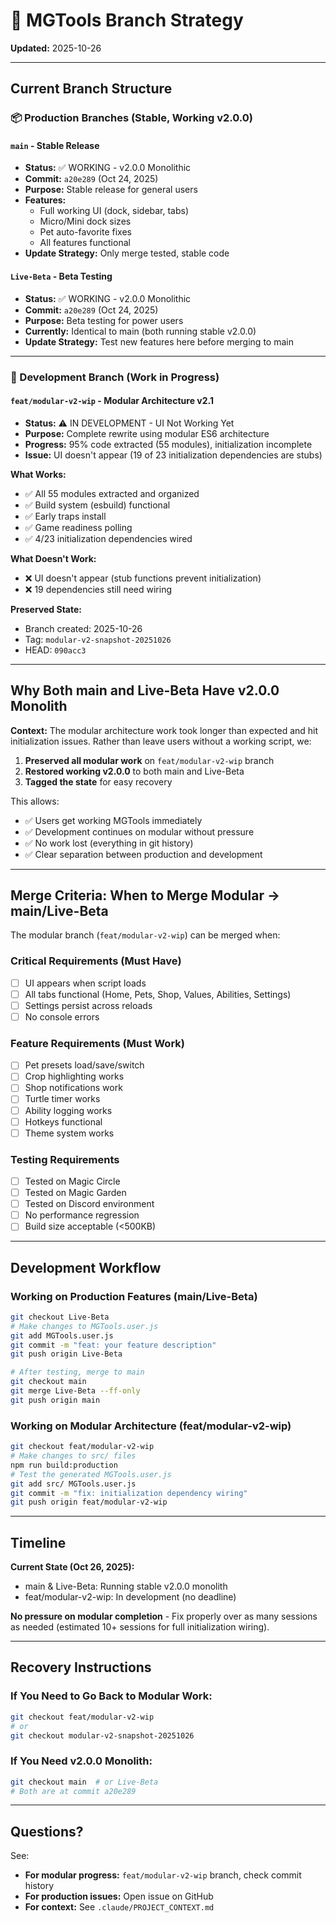 # 🌳 MGTools Branch Strategy

**Updated:** 2025-10-26

---

## Current Branch Structure

### 📦 Production Branches (Stable, Working v2.0.0)

#### `main` - Stable Release
- **Status:** ✅ WORKING - v2.0.0 Monolithic
- **Commit:** `a20e289` (Oct 24, 2025)
- **Purpose:** Stable release for general users
- **Features:**
  - Full working UI (dock, sidebar, tabs)
  - Micro/Mini dock sizes
  - Pet auto-favorite fixes
  - All features functional
- **Update Strategy:** Only merge tested, stable code

#### `Live-Beta` - Beta Testing
- **Status:** ✅ WORKING - v2.0.0 Monolithic
- **Commit:** `a20e289` (Oct 24, 2025)
- **Purpose:** Beta testing for power users
- **Currently:** Identical to main (both running stable v2.0.0)
- **Update Strategy:** Test new features here before merging to main

---

### 🚧 Development Branch (Work in Progress)

#### `feat/modular-v2-wip` - Modular Architecture v2.1
- **Status:** ⚠️ IN DEVELOPMENT - UI Not Working Yet
- **Purpose:** Complete rewrite using modular ES6 architecture
- **Progress:** 95% code extracted (55 modules), initialization incomplete
- **Issue:** UI doesn't appear (19 of 23 initialization dependencies are stubs)

**What Works:**
- ✅ All 55 modules extracted and organized
- ✅ Build system (esbuild) functional
- ✅ Early traps install
- ✅ Game readiness polling
- ✅ 4/23 initialization dependencies wired

**What Doesn't Work:**
- ❌ UI doesn't appear (stub functions prevent initialization)
- ❌ 19 dependencies still need wiring

**Preserved State:**
- Branch created: 2025-10-26
- Tag: `modular-v2-snapshot-20251026`
- HEAD: `090acc3`

---

## Why Both main and Live-Beta Have v2.0.0 Monolith

**Context:** The modular architecture work took longer than expected and hit initialization issues. Rather than leave users without a working script, we:

1. **Preserved all modular work** on `feat/modular-v2-wip` branch
2. **Restored working v2.0.0** to both main and Live-Beta
3. **Tagged the state** for easy recovery

This allows:
- ✅ Users get working MGTools immediately
- ✅ Development continues on modular without pressure
- ✅ No work lost (everything in git history)
- ✅ Clear separation between production and development

---

## Merge Criteria: When to Merge Modular → main/Live-Beta

The modular branch (`feat/modular-v2-wip`) can be merged when:

### Critical Requirements (Must Have)
- [ ] UI appears when script loads
- [ ] All tabs functional (Home, Pets, Shop, Values, Abilities, Settings)
- [ ] Settings persist across reloads
- [ ] No console errors

### Feature Requirements (Must Work)
- [ ] Pet presets load/save/switch
- [ ] Crop highlighting works
- [ ] Shop notifications work
- [ ] Turtle timer works
- [ ] Ability logging works
- [ ] Hotkeys functional
- [ ] Theme system works

### Testing Requirements
- [ ] Tested on Magic Circle
- [ ] Tested on Magic Garden
- [ ] Tested on Discord environment
- [ ] No performance regression
- [ ] Build size acceptable (<500KB)

---

## Development Workflow

### Working on Production Features (main/Live-Beta)
```bash
git checkout Live-Beta
# Make changes to MGTools.user.js
git add MGTools.user.js
git commit -m "feat: your feature description"
git push origin Live-Beta

# After testing, merge to main
git checkout main
git merge Live-Beta --ff-only
git push origin main
```

### Working on Modular Architecture (feat/modular-v2-wip)
```bash
git checkout feat/modular-v2-wip
# Make changes to src/ files
npm run build:production
# Test the generated MGTools.user.js
git add src/ MGTools.user.js
git commit -m "fix: initialization dependency wiring"
git push origin feat/modular-v2-wip
```

---

## Timeline

**Current State (Oct 26, 2025):**
- main & Live-Beta: Running stable v2.0.0 monolith
- feat/modular-v2-wip: In development (no deadline)

**No pressure on modular completion** - Fix properly over as many sessions as needed (estimated 10+ sessions for full initialization wiring).

---

## Recovery Instructions

### If You Need to Go Back to Modular Work:
```bash
git checkout feat/modular-v2-wip
# or
git checkout modular-v2-snapshot-20251026
```

### If You Need v2.0.0 Monolith:
```bash
git checkout main  # or Live-Beta
# Both are at commit a20e289
```

---

## Questions?

See:
- **For modular progress:** `feat/modular-v2-wip` branch, check commit history
- **For production issues:** Open issue on GitHub
- **For context:** See `.claude/PROJECT_CONTEXT.md`
